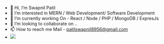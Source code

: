 - 👋 Hi, I’m Swapnil Patil
- 👀 I’m interested in MERN / Web Development/ Software Development
- 🌱 I’m currently working On - React / Node / PHP / MongoDB / ExpresJs
- 💞️ I’m looking to collaborate on ..
- 📫 How to reach me Mail -  patilswapnil8956@gmail.com
- ![](https://komarev.com/ghpvc/?username=issc-Swapnil&color=blue&style=plastic&label=Profile-Views)


<!---
issc-Swapnil/issc-Swapnil is a ✨ special ✨ repository because its `README.md` (this file) appears on your GitHub profile.
You can click the Preview link to take a look at your changes.
--->
